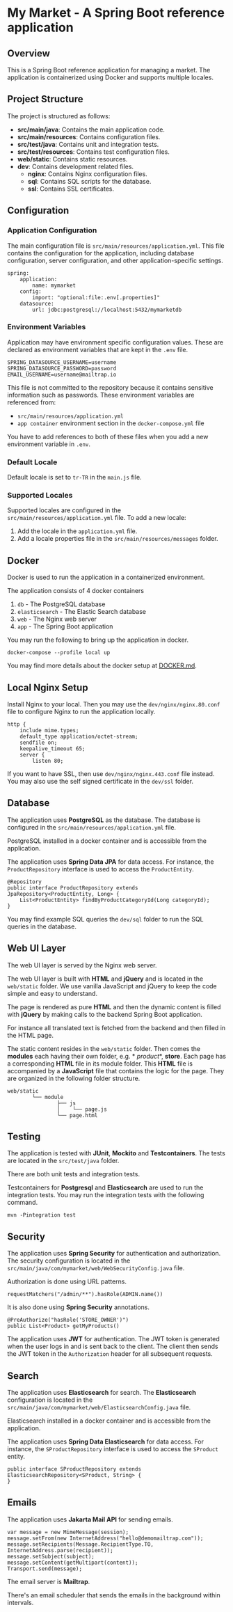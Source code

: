 # My Market - A Spring Boot reference application

## Overview

This is a Spring Boot reference application for managing a market. The application is containerized using Docker and
supports multiple locales.

## Project Structure

The project is structured as follows:
- **src/main/java**: Contains the main application code.
- **src/main/resources**: Contains configuration files.
- **src/test/java**: Contains unit and integration tests.
- **src/test/resources**: Contains test configuration files.
- **web/static**: Contains static resources.
- **dev**: Contains development related files.
    - **nginx**: Contains Nginx configuration files.
    - **sql**: Contains SQL scripts for the database.
    - **ssl**: Contains SSL certificates.

## Configuration

### Application Configuration

The main configuration file is `src/main/resources/application.yml`. This file contains the configuration for the
application, including database configuration, server configuration, and other application-specific settings.

    spring:
        application:
            name: mymarket
        config:
            import: "optional:file:.env[.properties]"
        datasource:
            url: jdbc:postgresql://localhost:5432/mymarketdb

### Environment Variables

Application may have environment specific configuration values. These are declared as environment variables that are
kept in the `.env` file.

    SPRING_DATASOURCE_USERNAME=username
    SPRING_DATASOURCE_PASSWORD=password
    EMAIL_USERNAME=username@mailtrap.io

This file is not committed to the repository because it contains sensitive information such as passwords. These
environment variables are referenced from:

- `src/main/resources/application.yml`
- `app container` environment section in the `docker-compose.yml` file

You have to add references to both of these files when you add a new environment variable in `.env`.

### Default Locale

Default locale is set to `tr-TR` in the `main.js` file.

### Supported Locales

Supported locales are configured in the `src/main/resources/application.yml` file.
To add a new locale:

1. Add the locale in the `application.yml` file.
2. Add a locale properties file in the `src/main/resources/messages` folder.

## Docker

Docker is used to run the application in a containerized environment.

The application consists of 4 docker containers

1. `db` - The PostgreSQL database
2. `elasticsearch` - The Elastic Search database
3. `web` - The Nginx web server
4. `app` - The Spring Boot application

You may run the following to bring up the application in docker.

    docker-compose --profile local up

You may find more details about the docker setup at [DOCKER.md](DOCKER.md).

## Local Nginx Setup

Install Nginx to your local. Then you may use the `dev/nginx/nginx.80.conf` file to configure Nginx to run the
application locally.

    http {
        include mime.types;
        default_type application/octet-stream;
        sendfile on;
        keepalive_timeout 65;
        server {
            listen 80;

If you want to have SSL, then use `dev/nginx/nginx.443.conf` file instead. You may also use the self signed certificate
in the `dev/ssl` folder.

## Database

The application uses **PostgreSQL** as the database. The database is configured in the
`src/main/resources/application.yml` file.

PostgreSQL installed in a docker container and is accessible from the application.

The application uses **Spring Data JPA** for data access. For instance, the `ProductRepository` interface is used to
access the `ProductEntity`.

    @Repository
    public interface ProductRepository extends JpaRepository<ProductEntity, Long> {
        List<ProductEntity> findByProductCategoryId(Long categoryId);
    }

You may find example SQL queries the `dev/sql` folder to run the SQL queries in the database.

## Web UI Layer

The web UI layer is served by the Nginx web server.

The web UI layer is built with **HTML** and **jQuery** and is located in the `web/static` folder.
We use vanilla JavaScript and jQuery to keep the code simple and easy to understand.

The page is rendered as pure **HTML** and then the dynamic content is filled with **jQuery** by making calls to the
backend Spring Boot application.

For instance all translated text is fetched from the backend and then filled in the HTML page.

The static content resides in the `web/static` folder. Then comes the **modules** each having their own folder, e.g. *
*product**, **store**.
Each page has a corresponding **HTML** file in its module folder. This **HTML** file is accompanied by a **JavaScript**
file that contains the logic for the page.
They are organized in the following folder structure.

    web/static
            └── module
                    ├── js
                    │    └── page.js
                    └── page.html

## Testing

The application is tested with **JUnit**, **Mockito** and **Testcontainers**. The tests are located in the
`src/test/java` folder.

There are both unit tests and integration tests.

Testcontainers for **Postgresql** and **Elasticsearch** are used to run the integration tests.
You may run the integration tests with the following command.

    mvn -Pintegration test

## Security

The application uses **Spring Security** for authentication and authorization.
The security configuration is located in the `src/main/java/com/mymarket/web/WebSecurityConfig.java` file.

Authorization is done using URL patterns.

    requestMatchers("/admin/**").hasRole(ADMIN.name())

It is also done using **Spring Security** annotations.

    @PreAuthorize("hasRole('STORE_OWNER')")
    public List<Product> getMyProducts()

The application uses **JWT** for authentication.
The JWT token is generated when the user logs in and is sent back to the client.
The client then sends the JWT token in the `Authorization` header for all subsequent requests.

## Search

The application uses **Elasticsearch** for search.
The **Elasticsearch** configuration is located in the `src/main/java/com/mymarket/web/ElasticsearchConfig.java` file.

Elasticsearch installed in a docker container and is accessible from the application.

The application uses **Spring Data Elasticsearch** for data access. For instance, the `SProductRepository` interface is
used to access the `SProduct` entity.

    public interface SProductRepository extends ElasticsearchRepository<SProduct, String> {
    }

## Emails

The application uses **Jakarta Mail API** for sending emails.

    var message = new MimeMessage(session);
    message.setFrom(new InternetAddress("hello@demomailtrap.com"));
    message.setRecipients(Message.RecipientType.TO, InternetAddress.parse(recipient));
    message.setSubject(subject);
    message.setContent(getMultipart(content));
    Transport.send(message);

The email server is **Mailtrap**.

There's an email scheduler that sends the emails in the background within intervals.
